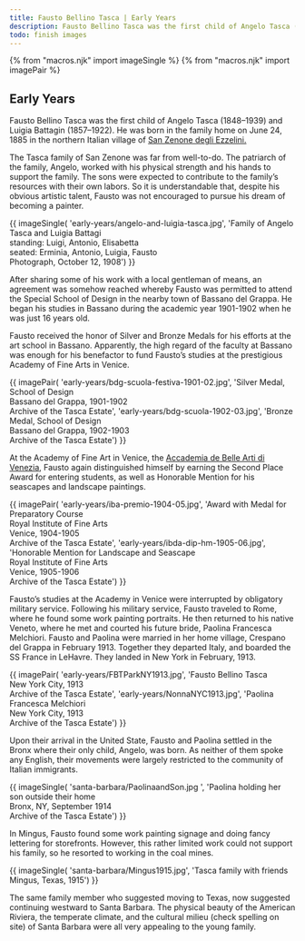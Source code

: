 ```yaml
---
title: Fausto Bellino Tasca | Early Years
description: Fausto Bellino Tasca was the first child of Angelo Tasca (1848-1939) and Luigia Battagin (1857-1922). He was born in the family home on June 24, 1885 in the northern Italian village of San Zenone degli Ezzelini.
todo: finish images
---
```

{% from "macros.njk" import imageSingle %}
{% from "macros.njk" import imagePair %}

## Early Years

Fausto Bellino Tasca was the first child of Angelo Tasca (1848&#8211;1939) and Luigia Battagin (1857&#8211;1922). He was born in the family home on June 24, 1885 in the northern Italian village of <a href="https://en.wikipedia.org/wiki/San_Zenone_degli_Ezzelini" target="_blank">San Zenone degli Ezzelini.</a>

The Tasca family of San Zenone was far from well-to-do. The patriarch of the family, Angelo, worked with his physical strength and his hands to support the family. The sons were expected to contribute to the family’s resources with their own labors. So it is understandable that, despite his obvious artistic talent, Fausto was not encouraged to pursue his dream of becoming a painter.

{{ imageSingle(
'early-years/angelo-and-luigia-tasca.jpg',
'Family of Angelo Tasca and Luigia Battagi<br>standing: Luigi, Antonio, Elisabetta<br>seated: Erminia, Antonio, Luigia, Fausto<br>Photograph, October 12, 1908')
}}

After sharing some of his work with a local gentleman of means, an agreement was somehow reached whereby Fausto was permitted to attend the Special School of Design in the nearby town of Bassano del Grappa. He began his studies in Bassano during the academic year 1901-1902 when he was just 16 years old.

Fausto received the honor of Silver and Bronze Medals for his efforts at the art school in Bassano. Apparently, the high regard of the faculty at Bassano was enough for his benefactor to fund Fausto’s studies at the prestigious Academy of Fine Arts in Venice.

{{ imagePair(
'early-years/bdg-scuola-festiva-1901-02.jpg',
'Silver Medal, School of Design<br>Bassano del Grappa, 1901-1902<br>Archive of the Tasca Estate',
'early-years/bdg-scuola-1902-03.jpg',
'Bronze Medal, School of Design<br>Bassano del Grappa, 1902-1903<br>Archive of the Tasca Estate')
}}

At the Academy of Fine Art in Venice, the <a href="https://www.accademiavenezia.it/" target="_blank">Accademia de Belle Arti di Venezia</a>, Fausto again distinguished himself by earning the Second Place Award for entering students, as well as Honorable Mention for his seascapes and landscape paintings.

{{ imagePair(
'early-years/iba-premio-1904-05.jpg',
'Award with Medal for Preparatory Course<br>Royal Institute of Fine Arts<br>Venice, 1904-1905<br>Archive of the Tasca Estate',
'early-years/ibda-dip-hm-1905-06.jpg',
'Honorable Mention for Landscape and Seascape<br>Royal Institute of Fine Arts<br>Venice, 1905-1906<br>Archive of the Tasca Estate')
}}

Fausto’s studies at the Academy in Venice were interrupted by obligatory military service. Following his military service, Fausto traveled to Rome, where he found some work painting portraits. He then returned to his native Veneto, where he met and courted his future bride, Paolina Francesca Melchiori. Fausto and Paolina were married in her home village, Crespano del Grappa in February 1913. Together they departed Italy, and boarded the SS France in LeHavre. They landed in New York in February, 1913.

{{ imagePair(
'early-years/FBTParkNY1913.jpg',
'Fausto Bellino Tasca<br>New York City, 1913<br>Archive of the Tasca Estate',
'early-years/NonnaNYC1913.jpg',
'Paolina Francesca Melchiori<br>New York City, 1913<br>Archive of the Tasca Estate')
}}

Upon their arrival in the United State, Fausto and Paolina settled in the Bronx where their only child, Angelo, was born. As neither of them spoke any English, their movements were largely restricted to the community of Italian immigrants.

{{ imageSingle(
'santa-barbara/PaolinaandSon.jpg ',
'Paolina holding her son outside their home<br>Bronx, NY, September 1914<br>Archive of the Tasca Estate')
}}

In Mingus, Fausto found some work painting signage and doing fancy lettering for storefronts. However, this rather limited work could not support his family, so he resorted to working in the coal mines.

{{ imageSingle(
'santa-barbara/Mingus1915.jpg',
'Tasca family with friends<br>Mingus, Texas, 1915')
}}

The same family member who suggested moving to Texas, now suggested continuing westward to Santa Barbara. The physical beauty of the American Riviera, the temperate climate, and the cultural milieu (check spelling on site) of Santa Barbara were all very appealing to the young family.
